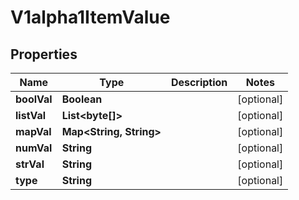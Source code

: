

# V1alpha1ItemValue

## Properties

Name | Type | Description | Notes
------------ | ------------- | ------------- | -------------
**boolVal** | **Boolean** |  |  [optional]
**listVal** | **List&lt;byte[]&gt;** |  |  [optional]
**mapVal** | **Map&lt;String, String&gt;** |  |  [optional]
**numVal** | **String** |  |  [optional]
**strVal** | **String** |  |  [optional]
**type** | **String** |  |  [optional]



